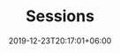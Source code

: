 ---
title         : "Sessions"
date          : 2019-12-23T20:17:01+06:00
heading       : "Connect With Us. Say <span>Hello.</span>"
form_heading  : "TELL US ABOUT YOUR PROJECT"
---